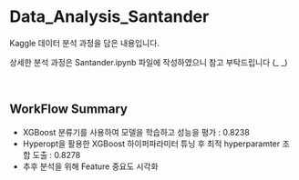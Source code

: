 # Data_Analysis_Santander

Kaggle 데이터 분석 과정을 담은 내용입니다.

상세한 분석 과정은 Santander.ipynb 파일에 작성하였으니 참고 부탁드립니다 (_ _)

<br/>

## WorkFlow Summary

- XGBoost 분류기를 사용하여 모델을 학습하고 성능을 평가 : 0.8238
- Hyperopt을 활용한 XGBoost 하이퍼파라미터 튜닝 후 최적 hyperparamter 조합 도출 : 0.8278 
- 추후 분석을 위해 Feature 중요도 시각화  
